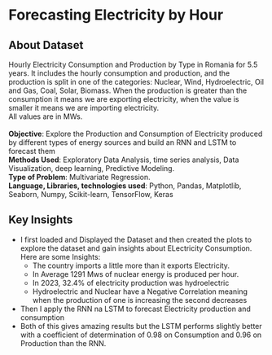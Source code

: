 # Forecasting Electricity by Hour 
## About Dataset

Hourly Electricity Consumption and Production by Type in Romania for 5.5 years.
It includes the hourly consumption and production, and the production is split in one of the categories: Nuclear, Wind, Hydroelectric, Oil and Gas, Coal, Solar, Biomass.
When the production is greater than the consumption it means we are exporting electricity, when the value is smaller it means we are importing electricity.<br>
All values are in MWs.<br><br>
**Objective**: Explore the Production and Consumption of Electricity produced by different types of energy sources and build an RNN and LSTM to forecast them <br>
**Methods Used**: Exploratory Data Analysis, time series analysis,  Data Visualization, deep learning, Predictive Modeling.<br>
**Type of Problem**: Multivariate Regression.<br>
**Language, Libraries, technologies used**: Python, Pandas, Matplotlib, Seaborn, Numpy, Scikit-learn, TensorFlow, Keras <br>
## Key Insights
- I first loaded and Displayed the Dataset and then created the plots to explore the dataset and gain insights about ELectricity Consumption. Here are some Insights:
  - The country imports a little more than it exports Electricity.
  - In Average 1291 Mws of nuclear energy is produced per hour.
  -  In 2023, 32.4% of electricity production was hydroelectric
  -  Hydroelectric and Nuclear have a Negative Correlation meaning when the production of one is increasing the second decreases
- Then I apply the RNN na LSTM to forecast Electricity production and consumption
- Both of this gives amazing results but the LSTM performs slightly better with a coefficient of determination of 0.98 on Consumption and 0.96 on Production than the RNN.

